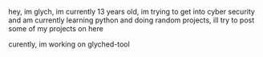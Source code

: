 hey, im glych, im currently 13 years old, im trying to get into cyber security and am currently learning python and doing random projects, ill try to post some of my projects on here


curently, im working on glyched-tool

